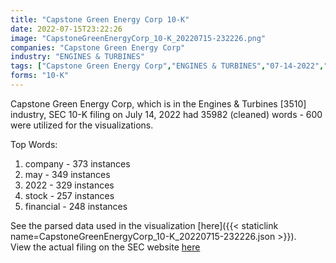 ```yaml
---
title: "Capstone Green Energy Corp 10-K"
date: 2022-07-15T23:22:26
image: "CapstoneGreenEnergyCorp_10-K_20220715-232226.png"
companies: "Capstone Green Energy Corp"
industry: "ENGINES & TURBINES"
tags: ["Capstone Green Energy Corp","ENGINES & TURBINES","07-14-2022","10-K"]
forms: "10-K"
---
```

Capstone Green Energy Corp, which is in the Engines & Turbines [3510] industry, SEC 10-K filing on July 14, 2022 had 35982 (cleaned) words - 600 were utilized for the visualizations.

Top Words:
1. company - 373 instances
2. may - 349 instances
3. 2022 - 329 instances
4. stock - 257 instances
5. financial - 248 instances


See the parsed data used in the visualization [here]({{< staticlink name=CapstoneGreenEnergyCorp_10-K_20220715-232226.json >}}).  
View the actual filing on the SEC website [here](https://www.sec.gov/Archives/edgar/data/1009759/0001558370-22-010690.txt)